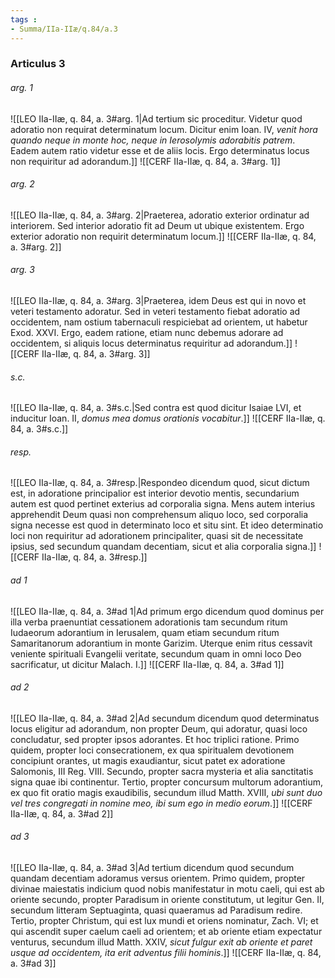 ```yaml
---
tags : 
- Summa/IIa-IIæ/q.84/a.3
---
```


### Articulus 3

###### arg. 1
![[LEO IIa-IIæ, q. 84, a. 3#arg. 1|Ad tertium sic proceditur. Videtur quod adoratio non requirat determinatum locum. Dicitur enim Ioan. IV, *venit hora quando neque in monte hoc, neque in Ierosolymis adorabitis patrem*. Eadem autem ratio videtur esse et de aliis locis. Ergo determinatus locus non requiritur ad adorandum.]]
![[CERF IIa-IIæ, q. 84, a. 3#arg. 1]]

###### arg. 2
![[LEO IIa-IIæ, q. 84, a. 3#arg. 2|Praeterea, adoratio exterior ordinatur ad interiorem. Sed interior adoratio fit ad Deum ut ubique existentem. Ergo exterior adoratio non requirit determinatum locum.]]
![[CERF IIa-IIæ, q. 84, a. 3#arg. 2]]

###### arg. 3
![[LEO IIa-IIæ, q. 84, a. 3#arg. 3|Praeterea, idem Deus est qui in novo et veteri testamento adoratur. Sed in veteri testamento fiebat adoratio ad occidentem, nam ostium tabernaculi respiciebat ad orientem, ut habetur Exod. XXVI. Ergo, eadem ratione, etiam nunc debemus adorare ad occidentem, si aliquis locus determinatus requiritur ad adorandum.]]
![[CERF IIa-IIæ, q. 84, a. 3#arg. 3]]

###### s.c.
![[LEO IIa-IIæ, q. 84, a. 3#s.c.|Sed contra est quod dicitur Isaiae LVI, et inducitur Ioan. II, *domus mea domus orationis vocabitur*.]]
![[CERF IIa-IIæ, q. 84, a. 3#s.c.]]

###### resp.
![[LEO IIa-IIæ, q. 84, a. 3#resp.|Respondeo dicendum quod, sicut dictum est, in adoratione principalior est interior devotio mentis, secundarium autem est quod pertinet exterius ad corporalia signa. Mens autem interius apprehendit Deum quasi non comprehensum aliquo loco, sed corporalia signa necesse est quod in determinato loco et situ sint. Et ideo determinatio loci non requiritur ad adorationem principaliter, quasi sit de necessitate ipsius, sed secundum quandam decentiam, sicut et alia corporalia signa.]]
![[CERF IIa-IIæ, q. 84, a. 3#resp.]]

###### ad 1
![[LEO IIa-IIæ, q. 84, a. 3#ad 1|Ad primum ergo dicendum quod dominus per illa verba praenuntiat cessationem adorationis tam secundum ritum Iudaeorum adorantium in Ierusalem, quam etiam secundum ritum Samaritanorum adorantium in monte Garizim. Uterque enim ritus cessavit veniente spirituali Evangelii veritate, secundum quam in omni loco Deo sacrificatur, ut dicitur Malach. I.]]
![[CERF IIa-IIæ, q. 84, a. 3#ad 1]]

###### ad 2
![[LEO IIa-IIæ, q. 84, a. 3#ad 2|Ad secundum dicendum quod determinatus locus eligitur ad adorandum, non propter Deum, qui adoratur, quasi loco concludatur, sed propter ipsos adorantes. Et hoc triplici ratione. Primo quidem, propter loci consecrationem, ex qua spiritualem devotionem concipiunt orantes, ut magis exaudiantur, sicut patet ex adoratione Salomonis, III Reg. VIII. Secundo, propter sacra mysteria et alia sanctitatis signa quae ibi continentur. Tertio, propter concursum multorum adorantium, ex quo fit oratio magis exaudibilis, secundum illud Matth. XVIII, *ubi sunt duo vel tres congregati in nomine meo, ibi sum ego in medio eorum*.]]
![[CERF IIa-IIæ, q. 84, a. 3#ad 2]]

###### ad 3
![[LEO IIa-IIæ, q. 84, a. 3#ad 3|Ad tertium dicendum quod secundum quandam decentiam adoramus versus orientem. Primo quidem, propter divinae maiestatis indicium quod nobis manifestatur in motu caeli, qui est ab oriente secundo, propter Paradisum in oriente constitutum, ut legitur Gen. II, secundum litteram Septuaginta, quasi quaeramus ad Paradisum redire. Tertio, propter Christum, qui est lux mundi et oriens nominatur, Zach. VI; et qui ascendit super caelum caeli ad orientem; et ab oriente etiam expectatur venturus, secundum illud Matth. XXIV, *sicut fulgur exit ab oriente et paret usque ad occidentem, ita erit adventus filii hominis*.]]
![[CERF IIa-IIæ, q. 84, a. 3#ad 3]]


